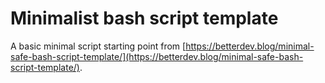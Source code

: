 # Minimalist bash script template

A basic minimal script starting point from [https://betterdev.blog/minimal-safe-bash-script-template/](https://betterdev.blog/minimal-safe-bash-script-template/).
